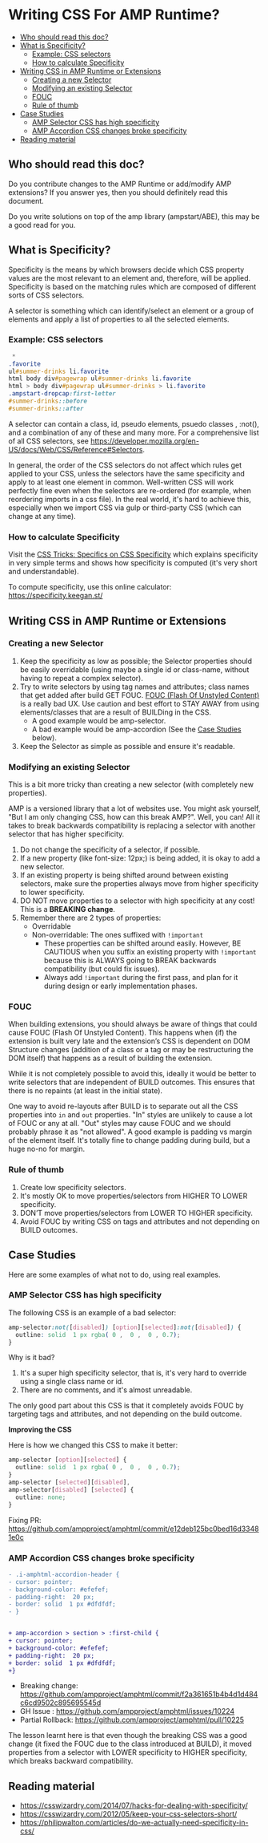 # Writing CSS For AMP Runtime?

<!--
  (Do not remove or edit this comment.)

  This table-of-contents is automatically generated. To generate it, run:
    gulp markdown-toc --fix
-->

-   [Who should read this doc?](#who-should-read-this-doc)
-   [What is Specificity?](#what-is-specificity)
    -   [Example: CSS selectors](#example-css-selectors)
    -   [How to calculate Specificity](#how-to-calculate-specificity)
-   [Writing CSS in AMP Runtime or Extensions](#writing-css-in-amp-runtime-or-extensions)
    -   [Creating a new Selector](#creating-a-new-selector)
    -   [Modifying an existing Selector](#modifying-an-existing-selector)
    -   [FOUC](#fouc)
    -   [Rule of thumb](#rule-of-thumb)
-   [Case Studies](#case-studies)
    -   [AMP Selector CSS has high specificity](#amp-selector-css-has-high-specificity)
    -   [AMP Accordion CSS changes broke specificity](#amp-accordion-css-changes-broke-specificity)
-   [Reading material](#reading-material)

## Who should read this doc?

Do you contribute changes to the AMP Runtime or add/modify AMP extensions? If you answer yes, then you should definitely read this document.

Do you write solutions on top of the amp library (ampstart/ABE), this may be a good read for
you.

## What is Specificity?

Specificity is the means by which browsers decide which CSS property values are the most
relevant to an element and, therefore, will be applied. Specificity is based on the matching rules
which are composed of different sorts of CSS selectors.

A selector is something which can identify/select an element or a group of elements and apply a
list of properties to all the selected elements.

### Example: CSS selectors

```css
 *
.favorite
ul#summer-drinks li.favorite
html body div#pagewrap ul#summer-drinks li.favorite
html > body div#pagewrap ul#summer-drinks > li.favorite
.ampstart-dropcap:first-letter
#summer-drinks::before
#summer-drinks::after
```

A selector can contain a class, id, pseudo elements, psuedo classes , :not(), and a combination
of any of these and many more. For a comprehensive list of all CSS selectors, see https://developer.mozilla.org/en-US/docs/Web/CSS/Reference#Selectors.

In general, the order of the CSS selectors do not affect which rules get applied to your CSS,
unless the selectors have the same specificity and apply to at least one element in common.
Well-written CSS will work perfectly fine even when the selectors are re-ordered (for example, when reordering imports in a css file). In the real world, it's hard to achieve this, especially
when we import CSS via gulp or third-party CSS (which can change at any time).

### How to calculate Specificity

Visit the [CSS Tricks: Specifics on CSS Specificity](https://css-tricks.com/specifics-on-css-specificity/) which explains specificity in very simple terms and shows how specificity is computed (it's very short and understandable).

To compute specificity, use this online calculator: https://specificity.keegan.st/

## Writing CSS in AMP Runtime or Extensions

### Creating a new Selector

1. Keep the specificity as low as possible; the Selector properties should be easily
   overridable (using maybe a single id or class-name, without having to repeat a complex
   selector).
2. Try to write selectors by using tag names and attributes; class names that get added after
   build GET FOUC. [FOUC (Flash Of Unstyled Content)](#fouc) is a really bad UX. Use caution
   and best effort to STAY AWAY from using elements/classes that are a result of
   BUILDing in the CSS.
    - A good example would be amp-selector.
    - A bad example would be amp-accordion (See the [Case Studies](#case-studies) below).
3. Keep the Selector as simple as possible and ensure it's readable.

### Modifying an existing Selector

This is a bit more tricky than creating a new selector (with completely new properties).

AMP is a versioned library that a lot of websites use. You might ask yourself, "But I am only changing CSS, how can
this break AMP?". Well, you can! All it takes to break backwards compatibility is replacing a selector with another
selector that has higher specificity.

1. Do not change the specificity of a selector, if possible.
2. If a new property (like font-size: 12px;) is being added, it is okay to add a new selector.
3. If an existing property is being shifted around between existing selectors, make sure the
   properties always move from higher specificity to lower specificity.
4. DO NOT move properties to a selector with high specificity at any cost! This is a
   **BREAKING change**.
5. Remember there are 2 types of properties:
    - Overridable
    - Non-overridable: The ones suffixed with `!important`
        - These properties can be shifted around easily. However, BE CAUTIOUS
          when you suffix an existing property with `!important` because this is ALWAYS
          going to BREAK backwards compatibility (but could fix issues).
        - Always add `!important` during the first pass, and plan for it during design or
          early implementation phases.

### FOUC

When building extensions, you should always be aware of things that could cause FOUC (Flash Of Unstyled
Content). This happens when (if) the extension is built very late and the extension’s CSS is
dependent on DOM Structure changes (addition of a class or a tag or may be restructuring the
DOM itself) that happens as a result of building the extension.

While it is not completely possible to avoid this, ideally it would be better to write selectors that
are independent of BUILD outcomes. This ensures that there is no repaints (at least in the initial
state).

One way to avoid re-layouts after BUILD is to separate out all the CSS properties into `in` and
`out` properties. "In" styles are unlikely to cause a lot of FOUC or any at all. "Out" styles may cause FOUC and
we should probably phrase it as "not allowed". A good example is padding vs margin of the
element itself. It's totally fine to change padding during build, but a huge no-no for margin.

### Rule of thumb

1. Create low specificity selectors.
2. It's mostly OK to move properties/selectors from HIGHER TO LOWER specificity.
3. DON’T move properties/selectors from LOWER TO HIGHER specificity.
4. Avoid FOUC by writing CSS on tags and attributes and not depending on BUILD
   outcomes.

## Case Studies

Here are some examples of what not to do, using real examples.

### AMP Selector CSS has high specificity

The following CSS is an example of a bad selector:

```css
amp-selector​:not​([​disabled​]) [​option​][​selected​]​:not​([​disabled​]) {
  ​outline​: ​solid​ ​ 1 ​px​ ​rgba​(​ 0 ​, ​ 0 ​, ​ 0 ​, ​0.7​);
}
```

Why is it bad?

1. It's a super high specificity selector, that is, it's very hard to override using a single class name or id.
2. There are no comments, and it's almost unreadable.

The only good part about this CSS is that it completely avoids FOUC by targeting tags and attributes, and
not depending on the build outcome.

**Improving the CSS**

Here is how we changed this CSS to make it better:

```css
amp-selector​ [​option​][​selected​] {
  ​outline​: ​solid​ ​ 1 ​px​ ​rgba​(​ 0 ​, ​ 0 ​, ​ 0 ​, ​0.7​);
}
amp-selector​ [​selected​][​disabled​],
amp-selector​[​disabled​] [​selected​] {
  ​outline​: ​none​;
}
```

Fixing PR: https://github.com/ampproject/amphtml/commit/e12deb125bc0bed16d33481e0c

### AMP Accordion CSS changes broke specificity

```diff
- .i-amphtml-accordion-header​ {
- ​cursor​: ​pointer​;
- ​background-color​: ​#efefef​;
- ​padding-right​: ​ 20 ​px​;
- ​border​: ​solid​ ​ 1 ​px​ ​#dfdfdf​;
- }


+ amp-accordion​ ​>​ ​section​ ​>​ ​:first-child​ {
+ ​cursor​: ​pointer​;
+ ​background-color​: ​#efefef​;
+ ​padding-right​: ​ 20 ​px​;
+ ​border​: ​solid​ ​ 1 ​px​ ​#dfdfdf​;
+}
```

-   Breaking change: https://github.com/ampproject/amphtml/commit/f2a361651b4b4d1d484c6cd9502c895695545d
-   GH Issue : https://github.com/ampproject/amphtml/issues/10224
-   Partial Rollback: https://github.com/ampproject/amphtml/pull/10225

The lesson learnt here is that even though the breaking CSS was a good change (it fixed the FOUC
due to the class introduced at BUILD), it moved properties from a selector with LOWER
specificity to HIGHER specificity, which breaks backward compatibility.

## Reading material

-   https://csswizardry.com/2014/07/hacks-for-dealing-with-specificity/
-   https://csswizardry.com/2012/05/keep-your-css-selectors-short/
-   https://philipwalton.com/articles/do-we-actually-need-specificity-in-css/
